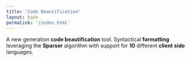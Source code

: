 ```yaml
---
title: 'Code Beautification'
layout: base
permalink: '/index.html'
---
```


A new generation **code beautification** tool. Syntactical **formatting** leveraging the **Sparser** algorithm with support for **10** different **client side** languages.

